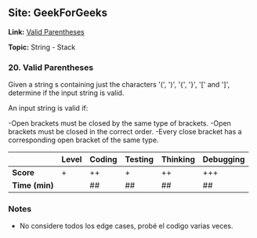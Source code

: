 ## Site: GeekForGeeks

**Link:** [Valid Parentheses](https://leetcode.com/problems/valid-parentheses/description/)

**Topic:** String - Stack

### 20. Valid Parentheses

Given a string s containing just the characters '(', ')', '{', '}', '[' and ']', determine if the input string is valid.

An input string is valid if:

-Open brackets must be closed by the same type of brackets.
-Open brackets must be closed in the correct order.
-Every close bracket has a corresponding open bracket of the same type.

|           | Level | Coding | Testing | Thinking | Debugging  |
|-----------|-------|--------|---------|----------|------------|
| **Score** | +     | ++     | +       | ++       | +++        |
| **Time (min)** | | ## | ## | ## | ## |

### Notes
- No considere todos los edge cases, probé el codigo varias veces.
